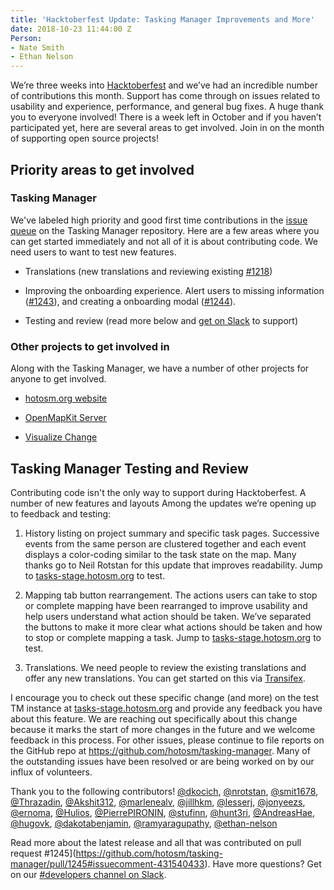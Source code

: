 ```yaml
---
title: 'Hacktoberfest Update: Tasking Manager Improvements and More'
date: 2018-10-23 11:44:00 Z
Person:
- Nate Smith
- Ethan Nelson
---
```


We’re three weeks into [Hacktoberfest](https://hacktoberfest.digitalocean.com/) and we’ve had an incredible number of contributions this month. Support has come through on issues related to usability and experience, performance, and general bug fixes. A huge thank you to everyone involved! There is a week left in October and if you haven’t participated yet, here are several areas to get involved. Join in on the month of supporting open source projects!

## Priority areas to get involved

### Tasking Manager

We've labeled high priority and good first time contributions in the [issue queue](https://github.com/hotosm/tasking-manager/issues?q=is%3Aissue\+is%3Aopen\+label%3AHacktoberfest) on the Tasking Manager repository. Here are a few areas where you can get started immediately and not all of it is about contributing code. We need users to want to test new features.

* Translations (new translations and reviewing existing [#1218](https://github.com/hotosm/tasking-manager/issues/1218))

* Improving the onboarding experience. Alert users to missing information ([#1243](https://github.com/hotosm/tasking-manager/issues/1243)), and creating a onboarding modal ([#1244](https://github.com/hotosm/tasking-manager/issues/1244)). 

* Testing and review (read more below and [get on Slack](http://slack.hotosm.org/) to support)

### Other projects to get involved in

Along with the Tasking Manager, we have a number of other projects for anyone to get involved.

* [hotosm.org website](https://github.com/hotosm/hotosm-website/issues?q=is%3Aissue\+is%3Aopen\+label%3AHacktoberfest)

* [OpenMapKit Server](https://github.com/hotosm/OpenMapKitServer/issues?q=is%3Aissue\+is%3Aopen\+label%3Ahacktoberfest)

* [Visualize Change](https://github.com/hotosm/visualize-change/issues?q=is%3Aissue\+is%3Aopen\+label%3AHacktoberfest)

## Tasking Manager Testing and Review

Contributing code isn't the only way to support during Hacktoberfest. A number of new features and layouts
Among the updates we’re opening up to feedback and testing:

1. History listing on project summary and specific task pages. Successive events from the same person are clustered together and each event displays a color-coding similar to the task state on the map. Many thanks go to Neil Rotstan for this update that improves readability. Jump to [tasks-stage.hotosm.org](https://tasks-stage.hotosm.org) to test.

2. Mapping tab button rearrangement. The actions users can take to stop or complete mapping have been rearranged to improve usability and help users understand what action should be taken. We’ve separated the buttons to make it more clear what actions should be taken and how to stop or complete mapping a task. Jump to [tasks-stage.hotosm.org](https://tasks-stage.hotosm.org) to test.

3. Translations. We need people to review the existing translations and offer any new translations. You can get started on this via [Transifex](https://www.transifex.com/hotosm/tasking-manager-3/).

I encourage you to check out these specific change (and more) on the test TM instance at [tasks-stage.hotosm.org](https://tasks-stage.hotosm.org) and provide any feedback you have about this feature. We are reaching out specifically about this change because it marks the start of more changes in the future and we welcome feedback in this process.
For other issues, please continue to file reports on the GitHub repo at https://github.com/hotosm/tasking-manager. Many of the outstanding issues have been resolved or are being worked on by our influx of volunteers.

Thank you to the following contributors! [@dkocich](https://github.com/dkocich), [@nrotstan](https://github.com/nrotstan), [@smit1678](https://github.com/smit1678), [@Thrazadin](https://github.com/Thrazadin), [@Akshit312](https://github.com/Akshit312), [@marlenealv](https://github.com/marlenealv), [@jillhkm](https://github.com/jillhkm), [@lesserj](https://github.com/lesserj), [@jonyeezs](https://github.com/jonyeezs), [@ernoma](https://github.com/ernoma), [@Hulios](https://github.com/Hulios), [@PierrePIRONIN](https://github.com/PierrePIRONIN), [@stufinn](https://github.com/stufinn), [@hunt3ri](https://github.com/hunt3ri), [@AndreasHae](https://github.com/AndreasHae), [@hugovk](https://github.com/hugovk), [@dakotabenjamin](https://github.com/dakotabenjamin), [@ramyaragupathy](https://github.com/ramyaragupathy), [@ethan-nelson](https://github.com/ethan-nelson)

Read more about the latest release and all that was contributed on pull request #1245\](https://github.com/hotosm/tasking-manager/pull/1245#issuecomment-431540433). Have more questions? Get on our [#developers channel on Slack](http://slack.hotosm.org/).